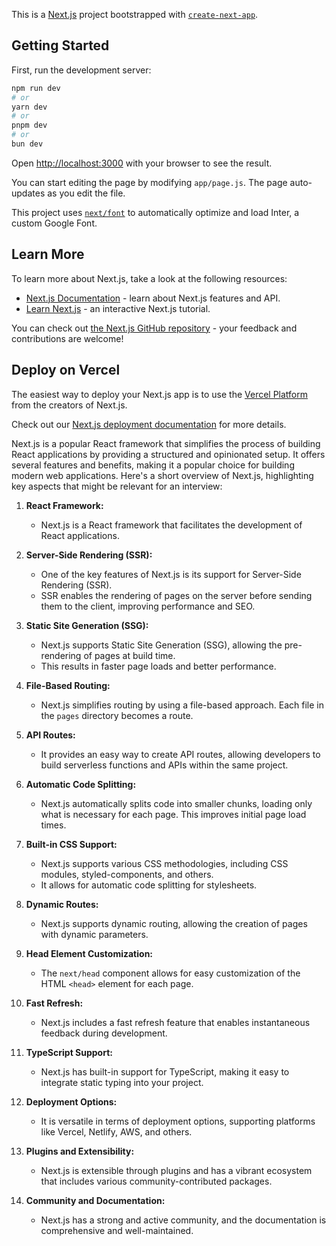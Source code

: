 This is a [Next.js](https://nextjs.org/) project bootstrapped with [`create-next-app`](https://github.com/vercel/next.js/tree/canary/packages/create-next-app).

## Getting Started

First, run the development server:

```bash
npm run dev
# or
yarn dev
# or
pnpm dev
# or
bun dev
```

Open [http://localhost:3000](http://localhost:3000) with your browser to see the result.

You can start editing the page by modifying `app/page.js`. The page auto-updates as you edit the file.

This project uses [`next/font`](https://nextjs.org/docs/basic-features/font-optimization) to automatically optimize and load Inter, a custom Google Font.

## Learn More

To learn more about Next.js, take a look at the following resources:

- [Next.js Documentation](https://nextjs.org/docs) - learn about Next.js features and API.
- [Learn Next.js](https://nextjs.org/learn) - an interactive Next.js tutorial.

You can check out [the Next.js GitHub repository](https://github.com/vercel/next.js/) - your feedback and contributions are welcome!

## Deploy on Vercel

The easiest way to deploy your Next.js app is to use the [Vercel Platform](https://vercel.com/new?utm_medium=default-template&filter=next.js&utm_source=create-next-app&utm_campaign=create-next-app-readme) from the creators of Next.js.

Check out our [Next.js deployment documentation](https://nextjs.org/docs/deployment) for more details.

Next.js is a popular React framework that simplifies the process of building React applications by providing a structured and opinionated setup. It offers several features and benefits, making it a popular choice for building modern web applications. Here's a short overview of Next.js, highlighting key aspects that might be relevant for an interview:

1. **React Framework:**
   - Next.js is a React framework that facilitates the development of React applications.

2. **Server-Side Rendering (SSR):**
   - One of the key features of Next.js is its support for Server-Side Rendering (SSR).
   - SSR enables the rendering of pages on the server before sending them to the client, improving performance and SEO.

3. **Static Site Generation (SSG):**
   - Next.js supports Static Site Generation (SSG), allowing the pre-rendering of pages at build time.
   - This results in faster page loads and better performance.

4. **File-Based Routing:**
   - Next.js simplifies routing by using a file-based approach. Each file in the `pages` directory becomes a route.

5. **API Routes:**
   - It provides an easy way to create API routes, allowing developers to build serverless functions and APIs within the same project.

6. **Automatic Code Splitting:**
   - Next.js automatically splits code into smaller chunks, loading only what is necessary for each page. This improves initial page load times.

7. **Built-in CSS Support:**
   - Next.js supports various CSS methodologies, including CSS modules, styled-components, and others.
   - It allows for automatic code splitting for stylesheets.

8. **Dynamic Routes:**
   - Next.js supports dynamic routing, allowing the creation of pages with dynamic parameters.

9. **Head Element Customization:**
   - The `next/head` component allows for easy customization of the HTML `<head>` element for each page.

10. **Fast Refresh:**
    - Next.js includes a fast refresh feature that enables instantaneous feedback during development.

11. **TypeScript Support:**
    - Next.js has built-in support for TypeScript, making it easy to integrate static typing into your project.

12. **Deployment Options:**
    - It is versatile in terms of deployment options, supporting platforms like Vercel, Netlify, AWS, and others.

13. **Plugins and Extensibility:**
    - Next.js is extensible through plugins and has a vibrant ecosystem that includes various community-contributed packages.

14. **Community and Documentation:**
    - Next.js has a strong and active community, and the documentation is comprehensive and well-maintained.


